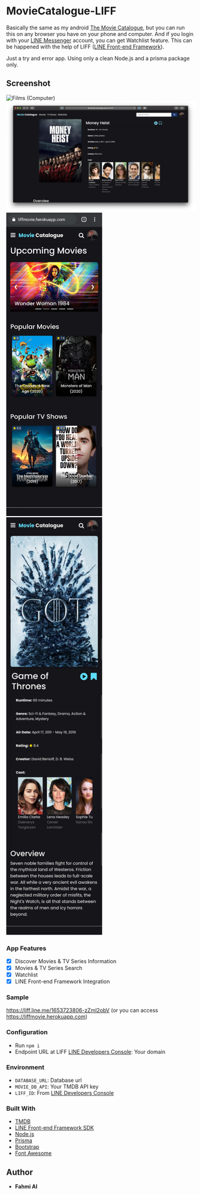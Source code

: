 # MovieCatalogue-LIFF

Basically the same as my android [The Movie Catalogue](https://github.com/mfahmialkautsar/TheMovieCatalogue), but you can run this on any browser you have on your phone and computer.
And if you login with your [LINE Messenger](https://line.me) account, you can get Watchlist feature. This can be happened with the help of LIFF ([LINE Front-end Framework](https://developers.line.biz/en/docs/liff/overview/)).

Just a try and error app. Using only a clean Node.js and a prisma package only.

## Screenshot

<img src="./screenshots/computer_films.png" title="Films (Computer)">&nbsp;
<img src="./screenshots/computer_detail.png" title="Detail (Computer)">
<img src="./screenshots/phone_home.jpg" width="256" title="Home (Phone)">
<img src="./screenshots/phone_detail.jpg" width="256" title="Detail (Phone)">

### App Features

- [x] Discover Movies & TV Series Information
- [x] Movies & TV Series Search
- [x] Watchlist
- [x] LINE Front-end Framework Integration

### Sample

https://liff.line.me/1653723806-zZml2obV (or you can access https://liffmovie.herokuapp.com)

### Configuration

- Run `npm i`
- Endpoint URL at LIFF [LINE Developers Console](https://developers.line.biz/en/docs/liff/overview/): Your domain

### Environment

- `DATABASE_URL`: Database url
- `MOVIE_DB_API`: Your TMDB API key
- `LIFF_ID`: From [LINE Developers Console](https://developers.line.biz/console)

### Built With

- [TMDB](https://developers.themoviedb.org/3)
- [LINE Front-end Framework SDK](https://developers.line.biz/en/docs/liff/overview/)
- [Node.js](https://nodejs.org/en/docs/)
- [Prisma](https://www.prisma.io/docs)
- [Bootstrap](https://getbootstrap.com/docs/4.3/getting-started/introduction)
- [Font Awesome](https://github.com/FortAwesome/Font-Awesome)

## Author

- **Fahmi Al**
